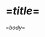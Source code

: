 <?nextrec?>
<?output "../../../../../../../Sites/practopians/creed/practopian-creed.md"?>
=$title$=
====================

=$body$=
<?loop?>
